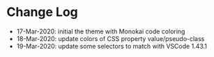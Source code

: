 # Change Log

- 17-Mar-2020: initial the theme with Monokai code coloring
- 18-Mar-2020: update colors of CSS property value/pseudo-class
- 19-Mar-2020: update some selectors to match with VSCode 1.43.1
